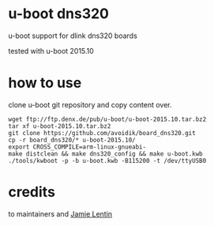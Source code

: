# u-boot dns320

u-boot support for dlink dns320 boards

tested with u-boot 2015.10

# how to use

clone u-boot git repository and copy content over.

```
wget ftp://ftp.denx.de/pub/u-boot/u-boot-2015.10.tar.bz2
tar xf u-boot-2015.10.tar.bz2
git clone https://github.com/avoidik/board_dns320.git
cp -r board_dns320/* u-boot-2015.10/
export CROSS_COMPILE=arm-linux-gnueabi-
make distclean && make dns320_config && make u-boot.kwb
./tools/kwboot -p -b u-boot.kwb -B115200 -t /dev/ttyUSB0
```

# credits

to maintainers and [Jamie Lentin](http://jamie.lentin.co.uk/devices/dlink-dns325/replacing-firmware/)
